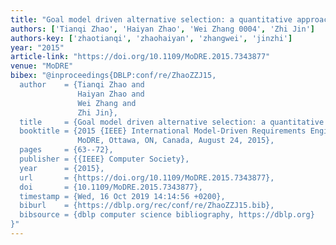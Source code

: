 ```yaml
---
title: "Goal model driven alternative selection: a quantitative approach"
authors: ['Tianqi Zhao', 'Haiyan Zhao', 'Wei Zhang 0004', 'Zhi Jin']
authors-key: ['zhaotianqi', 'zhaohaiyan', 'zhangwei', 'jinzhi']
year: "2015"
article-link: "https://doi.org/10.1109/MoDRE.2015.7343877"
venue: "MoDRE"
bibex: "@inproceedings{DBLP:conf/re/ZhaoZZJ15,
  author    = {Tianqi Zhao and
               Haiyan Zhao and
               Wei Zhang and
               Zhi Jin},
  title     = {Goal model driven alternative selection: a quantitative approach},
  booktitle = {2015 {IEEE} International Model-Driven Requirements Engineering Workshop,
               MoDRE, Ottawa, ON, Canada, August 24, 2015},
  pages     = {63--72},
  publisher = {{IEEE} Computer Society},
  year      = {2015},
  url       = {https://doi.org/10.1109/MoDRE.2015.7343877},
  doi       = {10.1109/MoDRE.2015.7343877},
  timestamp = {Wed, 16 Oct 2019 14:14:56 +0200},
  biburl    = {https://dblp.org/rec/conf/re/ZhaoZZJ15.bib},
  bibsource = {dblp computer science bibliography, https://dblp.org}
}"
---
```

